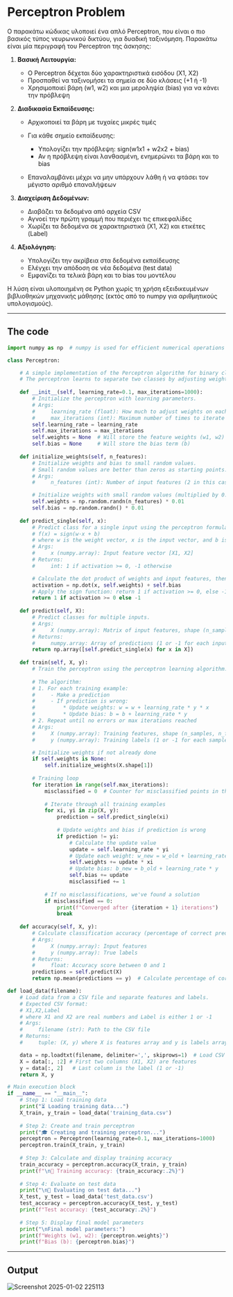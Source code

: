 # Perceptron Problem

Ο παρακάτω κώδικας υλοποιεί ένα απλό Perceptron, που είναι ο πιο βασικός τύπος νευρωνικού δικτύου, για δυαδική ταξινόμηση. Παρακάτω είναι μία περιγραφή του Perceptron της άσκησης:

1. **Βασική Λειτουργία:**

    - Ο Perceptron δέχεται δύο χαρακτηριστικά εισόδου (X1, X2)
    - Προσπαθεί να ταξινομήσει τα σημεία σε δύο κλάσεις (+1 ή -1)
    - Χρησιμοποιεί βάρη (w1, w2) και μια μεροληψία (bias) για να κάνει την πρόβλεψη

2. **Διαδικασία Εκπαίδευσης:**

    - Αρχικοποιεί τα βάρη με τυχαίες μικρές τιμές
    - Για κάθε σημείο εκπαίδευσης:

        - Υπολογίζει την πρόβλεψη: sign(w1x1 + w2x2 + bias)
        - Αν η πρόβλεψη είναι λανθασμένη, ενημερώνει τα βάρη και το bias


    - Επαναλαμβάνει μέχρι να μην υπάρχουν λάθη ή να φτάσει τον μέγιστο αριθμό επαναλήψεων


3. **Διαχείριση Δεδομένων:**

    - Διαβάζει τα δεδομένα από αρχεία CSV
    - Αγνοεί την πρώτη γραμμή που περιέχει τις επικεφαλίδες
    - Χωρίζει τα δεδομένα σε χαρακτηριστικά (X1, X2) και ετικέτες (Label)


4. **Αξιολόγηση:**

    - Υπολογίζει την ακρίβεια στα δεδομένα εκπαίδευσης
    - Ελέγχει την απόδοση σε νέα δεδομένα (test data)
    - Εμφανίζει τα τελικά βάρη και το bias του μοντέλου



Η λύση είναι υλοποιημένη σε Python χωρίς τη χρήση εξειδικευμένων βιβλιοθηκών μηχανικής μάθησης (εκτός από το numpy για αριθμητικούς υπολογισμούς).


--- 

## The code

```python
import numpy as np  # numpy is used for efficient numerical operations

class Perceptron:

    # A simple implementation of the Perceptron algorithm for binary classification.
    # The perceptron learns to separate two classes by adjusting weights and bias.
    
    def __init__(self, learning_rate=0.1, max_iterations=1000):
        # Initialize the perceptron with learning parameters.
        # Args:
        #     learning_rate (float): How much to adjust weights on each error (between 0 and 1)
        #     max_iterations (int): Maximum number of times to iterate through training data
        self.learning_rate = learning_rate
        self.max_iterations = max_iterations
        self.weights = None  # Will store the feature weights (w1, w2)
        self.bias = None     # Will store the bias term (b)
        
    def initialize_weights(self, n_features):
        # Initialize weights and bias to small random values.
        # Small random values are better than zeros as starting points.
        # Args:
        #     n_features (int): Number of input features (2 in this case: X1, X2)

        # Initialize weights with small random values (multiplied by 0.01 to keep them small)
        self.weights = np.random.randn(n_features) * 0.01
        self.bias = np.random.randn() * 0.01
    
    def predict_single(self, x):
        # Predict class for a single input using the perceptron formula:
        # f(x) = sign(w·x + b)
        # where w is the weight vector, x is the input vector, and b is the bias
        # Args:
        #     x (numpy.array): Input feature vector [X1, X2]
        # Returns:
        #     int: 1 if activation >= 0, -1 otherwise

        # Calculate the dot product of weights and input features, then add bias
        activation = np.dot(x, self.weights) + self.bias
        # Apply the sign function: return 1 if activation >= 0, else -1
        return 1 if activation >= 0 else -1
    
    def predict(self, X):
        # Predict classes for multiple inputs.        
        # Args:
        #     X (numpy.array): Matrix of input features, shape (n_samples, n_features)
        # Returns:
        #     numpy.array: Array of predictions (1 or -1 for each input)
        return np.array([self.predict_single(x) for x in X])
    
    def train(self, X, y):
        # Train the perceptron using the perceptron learning algorithm.
        
        # The algorithm:
        # 1. For each training example:
        #     - Make a prediction
        #     - If prediction is wrong:
        #         * Update weights: w = w + learning_rate * y * x
        #         * Update bias: b = b + learning_rate * y
        # 2. Repeat until no errors or max iterations reached
        # Args:
        #     X (numpy.array): Training features, shape (n_samples, n_features)
        #     y (numpy.array): Training labels (1 or -1 for each sample)

        # Initialize weights if not already done
        if self.weights is None:
            self.initialize_weights(X.shape[1])
            
        # Training loop
        for iteration in range(self.max_iterations):
            misclassified = 0  # Counter for misclassified points in this iteration
            
            # Iterate through all training examples
            for xi, yi in zip(X, y):
                prediction = self.predict_single(xi)
                
                # Update weights and bias if prediction is wrong
                if prediction != yi:
                    # Calculate the update value
                    update = self.learning_rate * yi
                    # Update each weight: w_new = w_old + learning_rate * y * x
                    self.weights += update * xi
                    # Update bias: b_new = b_old + learning_rate * y
                    self.bias += update
                    misclassified += 1
            
            # If no misclassifications, we've found a solution
            if misclassified == 0:
                print(f"Converged after {iteration + 1} iterations")
                break
                
    def accuracy(self, X, y):
        # Calculate classification accuracy (percentage of correct predictions).
        # Args:
        #     X (numpy.array): Input features
        #     y (numpy.array): True labels            
        # Returns:
        #     float: Accuracy score between 0 and 1
        predictions = self.predict(X)
        return np.mean(predictions == y)  # Calculate percentage of correct predictions

def load_data(filename):
    # Load data from a CSV file and separate features and labels.
    # Expected CSV format:
    # X1,X2,Label
    # where X1 and X2 are real numbers and Label is either 1 or -1
    # Args:
    #     filename (str): Path to the CSV file 
    # Returns:
    #     tuple: (X, y) where X is features array and y is labels array

    data = np.loadtxt(filename, delimiter=',', skiprows=1)  # Load CSV file
    X = data[:, :2] # First two columns (X1, X2) are features
    y = data[:, 2]   # Last column is the label (1 or -1)
    return X, y

# Main execution block
if __name__ == "__main__":
    # Step 1: Load training data
    print("⏳ Loading training data...")
    X_train, y_train = load_data('training_data.csv')
    
    # Step 2: Create and train perceptron
    print("🎓 Creating and training perceptron...")
    perceptron = Perceptron(learning_rate=0.1, max_iterations=1000)
    perceptron.train(X_train, y_train)
    
    # Step 3: Calculate and display training accuracy
    train_accuracy = perceptron.accuracy(X_train, y_train)
    print(f"\n🎯 Training accuracy: {train_accuracy:.2%}")
    
    # Step 4: Evaluate on test data
    print("\n🔎 Evaluating on test data...")
    X_test, y_test = load_data('test_data.csv')
    test_accuracy = perceptron.accuracy(X_test, y_test)
    print(f"Test accuracy: {test_accuracy:.2%}")
    
    # Step 5: Display final model parameters
    print("\nFinal model parameters:")
    print(f"Weights (w1, w2): {perceptron.weights}")
    print(f"Bias (b): {perceptron.bias}")
```
---

## Output
![Screenshot 2025-01-02 225113](https://github.com/user-attachments/assets/f39c5fda-58ae-4c66-b214-89492716b40c)

